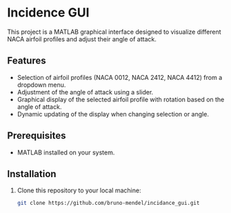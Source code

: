# Incidence GUI

This project is a MATLAB graphical interface designed to visualize different NACA airfoil profiles and adjust their angle of attack.

## Features

- Selection of airfoil profiles (NACA 0012, NACA 2412, NACA 4412) from a dropdown menu.
- Adjustment of the angle of attack using a slider.
- Graphical display of the selected airfoil profile with rotation based on the angle of attack.
- Dynamic updating of the display when changing selection or angle.

## Prerequisites

- MATLAB installed on your system.

## Installation

1. Clone this repository to your local machine:
   ```bash
   git clone https://github.com/bruno-mendel/incidance_gui.git
